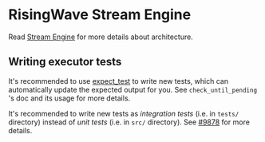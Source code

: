 # RisingWave Stream Engine

Read [Stream Engine][stream-engine] for more details about architecture.

[stream-engine]: https://github.com/risingwavelabs/risingwave/blob/main/docs/streaming-overview.md

## Writing executor tests

It's recommended to use [expect_test](https://github.com/rust-analyzer/expect-test) to write new tests, which can automatically update the expected output for you. See `check_until_pending` 's doc and its usage for more details.

It's recommended to write new tests as *integration tests* (i.e. in `tests/` directory) instead of *unit tests* (i.e. in `src/` directory). See [#9878](https://github.com/risingwavelabs/risingwave/issues/9878) for more details.
